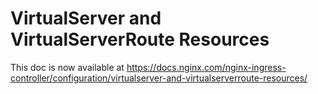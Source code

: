 # VirtualServer and VirtualServerRoute Resources

This doc is now available at https://docs.nginx.com/nginx-ingress-controller/configuration/virtualserver-and-virtualserverroute-resources/